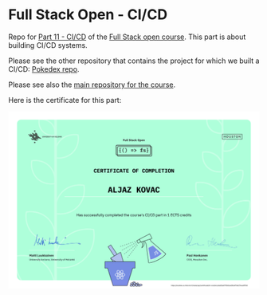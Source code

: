 # Full Stack Open - CI/CD

Repo for [Part 11 - CI/CD](https://fullstackopen.com/en/part11) of the [Full Stack open course](https://fullstackopen.com/en/). This part is about building CI/CD systems.

Please see the other repository that contains the project for which we built a CI/CD: [Pokedex repo](https://github.com/alko5923/fullstackopen-part11-CI-CD-pokedex).

Please see also the [main repository for the course](https://github.com/aljazkovac/fullstackopen-part0-to-part9-react).

Here is the certificate for this part:

![Certificate - part 11 - CI/CD](https://github.com/aljazkovac/fullstackopen-part11-CI-CD-build-own-ci-cd/blob/main/certificate-fullstack-part11-cicd.png)


